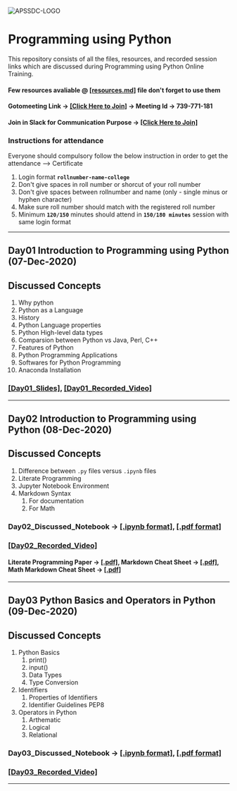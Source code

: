 ![APSSDC-LOGO](https://drive.google.com/uc?export=download&id=15AKQ6_-BixW4K6mL6RPphF5EKXqYF2zj)

# Programming using Python

This repository consists of all the files, resources, and recorded session links which are discussed during Programming using Python Online Training.
<!---
#### Check your details here same will applicable on certificates if your details are missing update in last column  → [[GSheet]]()
--->
#### Few resources avaliable @ [[resources.md]](resources.md) file don't forget to use them

#### Gotomeeting Link → [[Click Here to Join]](https://global.gotomeeting.com/install/739771181) → Meeting Id → 739-771-181

#### Join in Slack for Communication Purpose → [[Click Here to Join]](https://join.slack.com/t/apssdc-community/shared_invite/zt-jngll387-PdH_ZSAw6OgR5cuy7l_UOw)

### Instructions for attendance

Everyone should compulsory follow the below instruction in order to get the attendance --> Certificate

1. Login format **`rollnumber-name-college`**
2. Don't give spaces in roll number or shorcut of your roll number
3. Don't give spaces between rollnumber and name (only - single minus or hyphen character)
4. Make sure roll number should match with the registered roll number
5. Minimum **`120/150`** minutes should attend in **`150/180 minutes`** session with same login format


******************************
<!-----
Reference purpose follow this below things

1. Commit message format
- For content updation -- Added dayNo discussed content
-For Readme.md file updation --  Updated dayNo content
-For resources.md file updation --  Updated resourceName

2.README.md content

DayNo SampleLessonName (Date)

Discussed Concepts:
1. Topic-1
2. Topic-2

[[DayNo_Notebook_Link]]()
[[DayNo_Recorded_Video_Link]]()
*************************
--->
## Day01 Introduction to Programming using Python (07-Dec-2020)
## Discussed Concepts

1. Why python 
1. Python as a Language 
1. History 
1. Python Language properties 
1. Python High-level data types 
1. Comparsion between Python vs Java, Perl, C++ 
1. Features of Python 
1. Python Programming Applications 
1. Softwares for Python Programming 
1. Anaconda Installation 

### [[Day01_Slides]](Day01_07Dec2020/Programming_Using_Python_Slides.pdf), [[Day01_Recorded_Video]](https://transcripts.gotomeeting.com/#/s/0d2e34fe3d5f73b9ba478667a6f20564698b6fefb5bd4a0d530c5e3ef6492cac)

************

## Day02 Introduction to Programming using Python (08-Dec-2020)
## Discussed Concepts

1. Difference between `.py` files versus `.ipynb` files
1. Literate Programming
3. Jupyter Notebook Environment
4. Markdown Syntax
   1. For documentation
   2. For Math

### Day02_Discussed_Notebook → [[.ipynb format]](Day02_08Dec2020/Day01_Jupyter_Intro_Markdown_Syntax.ipynb), [[.pdf format]](Day02_08Dec2020/Day01_Jupyter_Intro_Markdown_Syntax.ipynb)
### [[Day02_Recorded_Video]](https://transcripts.gotomeeting.com/#/s/b0f58bd82012727f3371f7f5265c0c25dd022e936dac506f540f2a162a40d9e3)

#### Literate Programming Paper → [[.pdf]](Day02_08Dec2020/Literate_Programming.pdf), Markdown Cheat Sheet → [[.pdf]](Day02_08Dec2020/markdown_cheat_sheet.pdf), Math Markdown Cheat Sheet → [[.pdf]](Day02_08Dec2020/math_markdown.pdf)
---------

## Day03 Python Basics and Operators in Python (09-Dec-2020)
## Discussed Concepts

1. Python Basics
    1. print()
    1. input()
    1. Data Types
    1. Type Conversion
1. Identifiers 
    1. Properties of Identifiers
    1. Identifier Guidelines PEP8
1. Operators in Python
    1. Arthematic
    1. Logical
    1. Relational

### Day03_Discussed_Notebook → [[.ipynb format]](Day03_09Dec2020/Day03_Python_Basics_&_Operators.ipynb), [[.pdf format]](Day03_09Dec2020/Day03_Python_Basics_&_Operators.pdf)
### [[Day03_Recorded_Video]](https://transcripts.gotomeeting.com/#/s/6b2c345747a86388efa5da8c84f476683bdad45d091e3e58a4c1edde11b8db02)
--------------------
